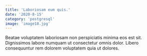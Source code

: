 ```yaml
---
title: 'Laboriosam eum quis.'
date: '2020-8-15'
category: 'postgresql'
image: 'image18.jpg'
---
```


Beatae voluptatem laboriosam non perspiciatis minima eos est sit. Dignissimos labore numquam ut consectetur omnis dolor. Libero consequuntur rem dolorem voluptatem quia ut dolores.
